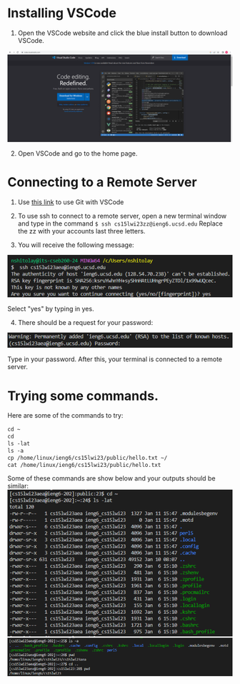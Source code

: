 # Installing VSCode
1. Open the VSCode website and click the blue install button to download VSCode. 

![VSCode Install](https://github.com/nshitolay/cse-15l-lab-reports/blob/main/images/image2.png)

2. Open VSCode and go to the home page.

# Connecting to a Remote Server

1.  Use [this link](https://stackoverflow.com/questions/42606837/how-do-i-use-bash-on-windows-from-the-visual-studio-code-integrated-terminal/50527994#50527994) to use Git with VSCode

2. To use ssh to connect to a remote server, open a new terminal window and type in the command 
`$ ssh cs15lwi23zz@ieng6.ucsd.edu` 
Replace the zz with your accounts last three letters. 

3. You will receive the following message: 

![fingerprint](images/image1.png)

Select "yes" by typing in yes. 

4. There should be a request for your password: 

![VSCode Install](https://github.com/nshitolay/cse-15l-lab-reports/blob/main/images/image6.png)

Type in your password. After this, your terminal is connected to a remote server. 

# Trying some commands. 

Here are some of the commands to try: 

```
cd ~
cd
ls -lat
ls -a
cp /home/linux/ieng6/cs15lwi23/public/hello.txt ~/
cat /home/linux/ieng6/cs15lwi23/public/hello.txt
```

Some of these commands are show below and your outputs should be similar:
![Image](https://github.com/nshitolay/cse-15l-lab-reports/blob/main/images/image5.png)	
![Image](https://github.com/nshitolay/cse-15l-lab-reports/blob/main/images/image4.png)	


